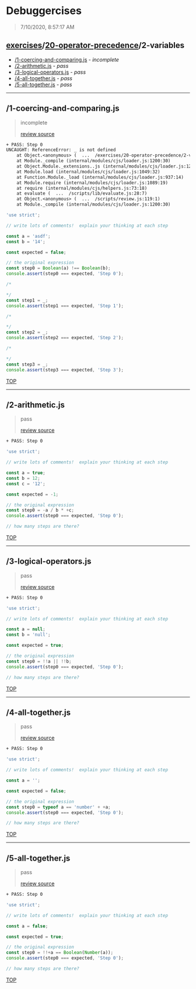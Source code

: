 # Debuggercises 

> 7/10/2020, 8:57:17 AM 

## [exercises](../../README.md)/[20-operator-precedence](../README.md)/2-variables 

- [/1-coercing-and-comparing.js](#1-coercing-and-comparingjs) - _incomplete_ 
- [/2-arithmetic.js](#2-arithmeticjs) - _pass_ 
- [/3-logical-operators.js](#3-logical-operatorsjs) - _pass_ 
- [/4-all-together.js](#4-all-togetherjs) - _pass_ 
- [/5-all-together.js](#5-all-togetherjs) - _pass_ 
---

## /1-coercing-and-comparing.js 

> incomplete 
>
> [review source](../../../exercises/20-operator-precedence/2-variables/1-coercing-and-comparing.js)

```txt
+ PASS: Step 0
UNCAUGHT: ReferenceError: _ is not defined
    at Object.<anonymous> (  ...  /exercises/20-operator-precedence/2-variables/1-coercing-and-comparing.js:17:15)
    at Module._compile (internal/modules/cjs/loader.js:1200:30)
    at Object.Module._extensions..js (internal/modules/cjs/loader.js:1220:10)
    at Module.load (internal/modules/cjs/loader.js:1049:32)
    at Function.Module._load (internal/modules/cjs/loader.js:937:14)
    at Module.require (internal/modules/cjs/loader.js:1089:19)
    at require (internal/modules/cjs/helpers.js:73:18)
    at evaluate (  ...  /scripts/lib/evaluate.js:28:7)
    at Object.<anonymous> (  ...  /scripts/review.js:119:1)
    at Module._compile (internal/modules/cjs/loader.js:1200:30) 
```

```js
'use strict';

// write lots of comments!  explain your thinking at each step

const a = 'asdf';
const b = '14';

const expected = false;

// the original expression
const step0 = Boolean(a) !== Boolean(b);
console.assert(step0 === expected, 'Step 0');

/*

*/
const step1 = _;
console.assert(step1 === expected, 'Step 1');

/*

*/
const step2 = _;
console.assert(step2 === expected, 'Step 2');

/*

*/
const step3 = _;
console.assert(step3 === expected, 'Step 3');

```

[TOP](#debuggercises)

---

## /2-arithmetic.js 

> pass 
>
> [review source](../../../exercises/20-operator-precedence/2-variables/2-arithmetic.js)

```txt
+ PASS: Step 0
```

```js
'use strict';

// write lots of comments!  explain your thinking at each step

const a = true;
const b = 12;
const c = '12';

const expected = -1;

// the original expression
const step0 = -a / b * +c;
console.assert(step0 === expected, 'Step 0');

// how many steps are there?

```

[TOP](#debuggercises)

---

## /3-logical-operators.js 

> pass 
>
> [review source](../../../exercises/20-operator-precedence/2-variables/3-logical-operators.js)

```txt
+ PASS: Step 0
```

```js
'use strict';

// write lots of comments!  explain your thinking at each step

const a = null;
const b = 'null';

const expected = true;

// the original expression
const step0 = !!a || !!b;
console.assert(step0 === expected, 'Step 0');

// how many steps are there?


```

[TOP](#debuggercises)

---

## /4-all-together.js 

> pass 
>
> [review source](../../../exercises/20-operator-precedence/2-variables/4-all-together.js)

```txt
+ PASS: Step 0
```

```js
'use strict';

// write lots of comments!  explain your thinking at each step

const a = '';

const expected = false;

// the original expression
const step0 = typeof a == 'number' + +a;
console.assert(step0 === expected, 'Step 0');

// how many steps are there?


```

[TOP](#debuggercises)

---

## /5-all-together.js 

> pass 
>
> [review source](../../../exercises/20-operator-precedence/2-variables/5-all-together.js)

```txt
+ PASS: Step 0
```

```js
'use strict';

// write lots of comments!  explain your thinking at each step

const a = false;

const expected = true;

// the original expression
const step0 = !!+a == Boolean(Number(a));
console.assert(step0 === expected, 'Step 0');

// how many steps are there?


```

[TOP](#debuggercises)


